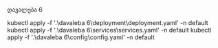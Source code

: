 დავალება 6

kubectl apply -f '.\davaleba 6\deployment\deployment.yaml' -n default
kubectl apply -f '.\davaleba 6\services\services.yaml' -n default
kubectl apply -f '.\davaleba 6\config\config.yaml' -n default